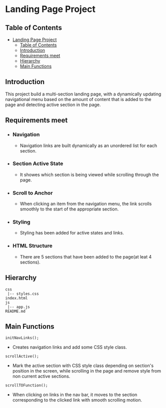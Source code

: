# Landing Page Project

## Table of Contents

- [Landing Page Project](#landing-page-project)
  - [Table of Contents](#table-of-contents)
  - [Introduction](#introduction)
  - [Requirements meet](#requirements-meet)
  - [Hierarchy](#hierarchy)
  - [Main Functions](#main-functions)

## Introduction 


This project  build a multi-section landing page, with a dynamically updating navigational menu based on the amount of content that is added to the page and detecting active section in the page.


## Requirements meet

- ### Navigation
	- Navigation links are built dynamically as an unordered list for each section.

- ### Section Active State
	- It showes  which section is being viewed while scrolling through the page.

- ### Scroll to Anchor
	- When clicking an item from the navigation menu, the link scrolls smoothly to the start of the appropriate section. 

- ### Styling
	- Styling has been added for active states and links.

- ### HTML Structure
	- There are 5 sections that have been added to the page(at leat 4 sections).
## Hierarchy

```
css
 |-- styles.css   
index.html
js
 |-- app.js
README.md
```

## Main Functions
`initNavLinks();`
- Creates navigation links and add some CSS style class.

`scrollActive();`
- Mark the active section with CSS style class depending on section's position in the screen, while scrolling in the page and remove style from non current active sections.

`scrollTOFunction();`
- When clicking on links in the nav bar, it moves to the section corresponding to the clicked link with smooth scrolling motion.
